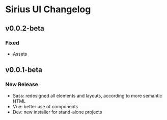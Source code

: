 # Sirius UI Changelog

## v0.0.2-beta

### Fixed
* Assets

## v0.0.1-beta

### New Release
* Sass: redesigned all elements and layouts, according to more semantic HTML
* Vue: better use of components
* Dev: new installer for stand-alone projects